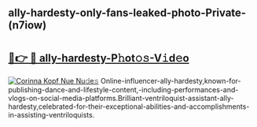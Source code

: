 ## ally-hardesty-only-fans​-leaked-photo​-Private-(n7iow)


# <h2><a href="https://mediaupload.pro?title=ally-hardesty&ref=git">🔗👉 🔴 ally-hardesty-P𝚑ot𝚘𝚜-V𝚒d𝚎o</a></h2>

[![Corinna Kopf Nue Nu𝚍e𝚜](https://i.imgur.com/0qMVB7G.gif)](https://mediaupload.pro?title=ally-hardesty&ref=git)
Online-influencer-ally-hardesty,known-for-publishing-dance-and-lifestyle-content,-including-performances-and-vlogs-on-social-media-platforms.Brilliant-ventriloquist-assistant-ally-hardesty,celebrated-for-their-exceptional-abilities-and-accomplishments-in-assisting-ventriloquists.  